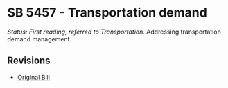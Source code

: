# SB 5457 - Transportation demand
*Status: First reading, referred to Transportation.*
Addressing transportation demand management.

## Revisions
* [Original Bill](1/)